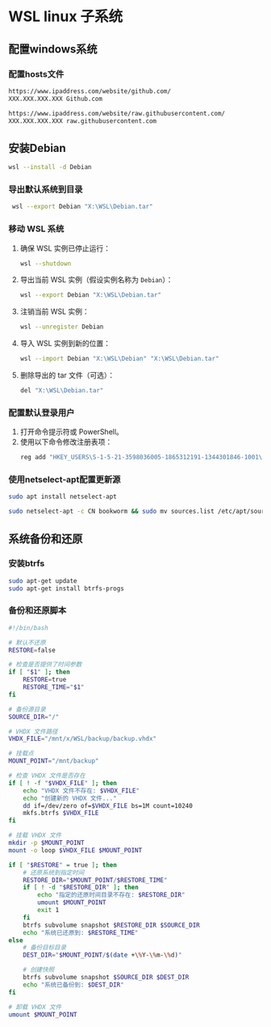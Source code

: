 # WSL linux 子系统
## 配置windows系统

### 配置hosts文件

```bash
https://www.ipaddress.com/website/github.com/
XXX.XXX.XXX.XXX Github.com

https://www.ipaddress.com/website/raw.githubusercontent.com/
XXX.XXX.XXX.XXX raw.githubusercontent.com
```

## 安装Debian

```bash
wsl --install -d Debian
```

### 导出默认系统到目录

```bash
 wsl --export Debian "X:\WSL\Debian.tar"
```

### 移动 WSL 系统

1. 确保 WSL 实例已停止运行：
    ```bash
    wsl --shutdown
    ```

2. 导出当前 WSL 实例（假设实例名称为 `Debian`）：
    ```bash
    wsl --export Debian "X:\WSL\Debian.tar"
    ```

3. 注销当前 WSL 实例：
    ```bash
    wsl --unregister Debian
    ```

4. 导入 WSL 实例到新的位置：
    ```bash
    wsl --import Debian "X:\WSL\Debian" "X:\WSL\Debian.tar"
    ```

5. 删除导出的 tar 文件（可选）：
    ```bash
    del "X:\WSL\Debian.tar"
    ```

### 配置默认登录用户

1. 打开命令提示符或 PowerShell。
2. 使用以下命令修改注册表项：
    ```bash
    reg add "HKEY_USERS\S-1-5-21-3598036005-1865312191-1344301846-1001\Software\Microsoft\Windows\CurrentVersion\Lxss\{24ad3913-ccaa-4f82-adfc-9d20b511487f}" /v DefaultUid /t REG_DWORD /d 1000 /f
    ```

### 使用netselect-apt配置更新源

```bash
sudo apt install netselect-apt

sudo netselect-apt -c CN bookworm && sudo mv sources.list /etc/apt/sources.list
```
## 系统备份和还原

### 安装btrfs

```bash
sudo apt-get update
sudo apt-get install btrfs-progs
```

### 备份和还原脚本

```bash
#!/bin/bash

# 默认不还原
RESTORE=false

# 检查是否提供了时间参数
if [ "$1" ]; then
    RESTORE=true
    RESTORE_TIME="$1"
fi

# 备份源目录
SOURCE_DIR="/"

# VHDX 文件路径
VHDX_FILE="/mnt/x/WSL/backup/backup.vhdx"

# 挂载点
MOUNT_POINT="/mnt/backup"

# 检查 VHDX 文件是否存在
if [ ! -f "$VHDX_FILE" ]; then
    echo "VHDX 文件不存在: $VHDX_FILE"
    echo "创建新的 VHDX 文件..."
    dd if=/dev/zero of=$VHDX_FILE bs=1M count=10240
    mkfs.btrfs $VHDX_FILE
fi

# 挂载 VHDX 文件
mkdir -p $MOUNT_POINT
mount -o loop $VHDX_FILE $MOUNT_POINT

if [ "$RESTORE" = true ]; then
    # 还原系统到指定时间
    RESTORE_DIR="$MOUNT_POINT/$RESTORE_TIME"
    if [ ! -d "$RESTORE_DIR" ]; then
        echo "指定的还原时间目录不存在: $RESTORE_DIR"
        umount $MOUNT_POINT
        exit 1
    fi
    btrfs subvolume snapshot $RESTORE_DIR $SOURCE_DIR
    echo "系统已还原到: $RESTORE_TIME"
else
    # 备份目标目录
    DEST_DIR="$MOUNT_POINT/$(date +\%Y-\%m-\%d)"

    # 创建快照
    btrfs subvolume snapshot $SOURCE_DIR $DEST_DIR
    echo "系统已备份到: $DEST_DIR"
fi

# 卸载 VHDX 文件
umount $MOUNT_POINT
```
